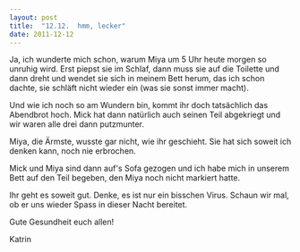 ```yaml
---
layout: post
title:  "12.12.  hmm, lecker"
date: 2011-12-12
---
```

Ja, ich wunderte mich schon, warum Miya um 5 Uhr heute morgen so unruhig wird. Erst piepst sie im Schlaf, dann muss sie auf die Toilette und dann dreht und wendet sie sich in meinem Bett herum, das ich schon dachte, sie schläft nicht wieder ein (was sie sonst immer macht).


Und wie ich noch so am Wundern bin, kommt ihr doch tatsächlich das Abendbrot hoch. Mick hat dann natürlich auch seinen Teil abgekriegt und wir waren alle drei dann putzmunter.



Miya, die Ärmste, wusste gar nicht, wie ihr geschieht. Sie hat sich soweit ich denken kann, noch nie erbrochen.



Mick und Miya sind dann auf's Sofa gezogen und ich habe mich in unserem Bett auf den Teil begeben, den Miya noch nicht markiert hatte.



Ihr geht es soweit gut. Denke, es ist nur ein bisschen Virus. Schaun wir mal, ob er uns wieder Spass in dieser Nacht bereitet.



Gute Gesundheit euch allen!



Katrin







